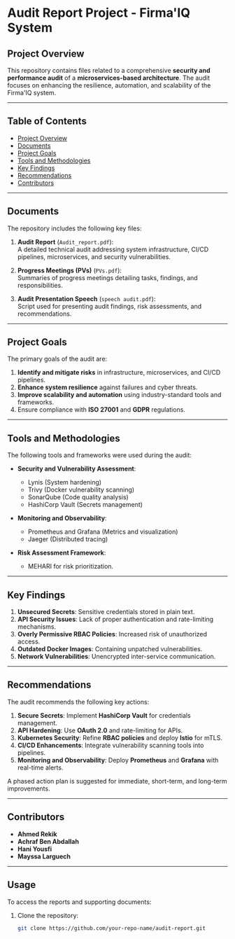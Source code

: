 # Audit Report Project - Firma'IQ System

## Project Overview
This repository contains files related to a comprehensive **security and performance audit** of a **microservices-based architecture**. The audit focuses on enhancing the resilience, automation, and scalability of the Firma'IQ system.

---

## Table of Contents
- [Project Overview](#project-overview)
- [Documents](#documents)
- [Project Goals](#project-goals)
- [Tools and Methodologies](#tools-and-methodologies)
- [Key Findings](#key-findings)
- [Recommendations](#recommendations)
- [Contributors](#contributors)

---

## Documents
The repository includes the following key files:

1. **Audit Report** (`Audit_report.pdf`):  
   A detailed technical audit addressing system infrastructure, CI/CD pipelines, microservices, and security vulnerabilities.

2. **Progress Meetings (PVs)** (`PVs.pdf`):  
   Summaries of progress meetings detailing tasks, findings, and responsibilities.

3. **Audit Presentation Speech** (`speech audit.pdf`):  
   Script used for presenting audit findings, risk assessments, and recommendations.

---

## Project Goals
The primary goals of the audit are:
1. **Identify and mitigate risks** in infrastructure, microservices, and CI/CD pipelines.
2. **Enhance system resilience** against failures and cyber threats.
3. **Improve scalability and automation** using industry-standard tools and frameworks.
4. Ensure compliance with **ISO 27001** and **GDPR** regulations.

---

## Tools and Methodologies
The following tools and frameworks were used during the audit:

- **Security and Vulnerability Assessment**:
  - Lynis (System hardening)
  - Trivy (Docker vulnerability scanning)
  - SonarQube (Code quality analysis)
  - HashiCorp Vault (Secrets management)

- **Monitoring and Observability**:
  - Prometheus and Grafana (Metrics and visualization)
  - Jaeger (Distributed tracing)

- **Risk Assessment Framework**:
  - MEHARI for risk prioritization.

---

## Key Findings
1. **Unsecured Secrets**: Sensitive credentials stored in plain text.
2. **API Security Issues**: Lack of proper authentication and rate-limiting mechanisms.
3. **Overly Permissive RBAC Policies**: Increased risk of unauthorized access.
4. **Outdated Docker Images**: Containing unpatched vulnerabilities.
5. **Network Vulnerabilities**: Unencrypted inter-service communication.

---

## Recommendations
The audit recommends the following key actions:

1. **Secure Secrets**: Implement **HashiCorp Vault** for credentials management.
2. **API Hardening**: Use **OAuth 2.0** and rate-limiting for APIs.
3. **Kubernetes Security**: Refine **RBAC policies** and deploy **Istio** for mTLS.
4. **CI/CD Enhancements**: Integrate vulnerability scanning tools into pipelines.
5. **Monitoring and Observability**: Deploy **Prometheus** and **Grafana** with real-time alerts.

A phased action plan is suggested for immediate, short-term, and long-term improvements.

---

## Contributors
- **Ahmed Rekik**
- **Achraf Ben Abdallah**
- **Hani Yousfi**
- **Mayssa Larguech**

---

## Usage
To access the reports and supporting documents:
1. Clone the repository:
   ```bash
   git clone https://github.com/your-repo-name/audit-report.git
